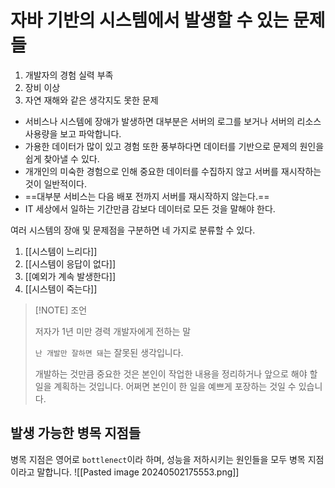# 자바 기반의 시스템에서 발생할 수 있는 문제들
1. 개발자의 경험 실력 부족
2. 장비 이상
3. 자연 재해와 같은 생각지도 못한 문제


- 서비스나 시스템에 장애가 발생하면 대부분은 서버의 로그를 보거나 서버의 리소스 사용량을 보고 파악합니다. 
- 가용한 데이터가 많이 있고 경험 또한 풍부하다면 데이터를 기반으로 문제의 원인을 쉽게 찾아낼 수 있다.
- 개개인의 미숙한 경험으로 인해 중요한 데이터를 수집하지 않고 서버를 재시작하는 것이 일반적이다. 
- ==대부분 서비스는 다음 배포 전까지 서버를 재시작하지 않는다.==
- IT 세상에서 일하는 기간만큼 감보다 데이터로 모든 것을 말해야 한다. 


여러 시스템의 장애 및 문제점을 구분하면 네 가지로 분류할 수 있다. 
1. [[시스템이 느리다]]
2. [[시스템이 응답이 없다]] 
3. [[예외가 계속 발생한다]] 
4. [[시스템이 죽는다]]

> [!NOTE] 조언
> 
> 저자가 1년 미만 경력 개발자에게 전하는 말 
> 
> `난 개발만 잘하면 돼`는 잘못된 생각입니다.
> 
> 개발하는 것만큼 중요한 것은 본인이 작업한 내용을 정리하거나 앞으로 해야 할 일을 계획하는 것입니다.
> 어쩌면 본인이 한 일을 예쁘게 포장하는 것일 수 있습니다. 


## 발생 가능한 병목 지점들
병목 지점은 영어로 `bottlenect`이라 하며, 성능을 저하시키는 원인들을 모두 병목 지점이라고 말합니다.
![[Pasted image 20240502175553.png]]
